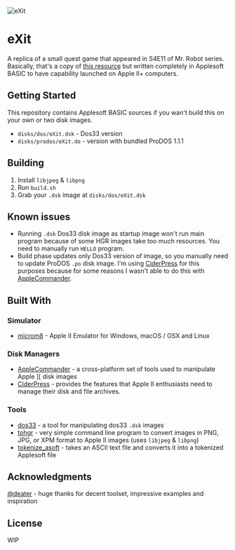 ![eXit](https://github.com/esphynox/eXit/raw/master/logo.png)

# eXit

A replica of a small quest game that appeared in S4E11 of Mr. Robot series. Basically, that's a copy of [this resource](https://www.whoismrrobot.com/exit/) but written completely in Applesoft BASIC to have capability launched on Apple II+ computers.

## Getting Started 

This repository contains Applesoft BASIC sources if you wan't build this on your own or two disk images.

- `disks/dos/eXit.dsk` - Dos33 version
- `disks/prodos/eXit.do` - version with bundled ProDOS 1.1.1

## Building

1. Install `libjpeg` & `libpng`
3. Run `build.sh`
4. Grab your `.dsk` image at `disks/dos/eXit.dsk` 

## Known issues 

- Running `.dsk` Dos33 disk image as startup image won't run main program because of some HGR images take too much resources. You need to manually run `HELLO` program.
- Build phase updates only Dos33 version of image, so you manually need to update ProDOS `.po` disk image. I'm using [CiderPress](#disk-managers) for this purposes because for some reasons I wasn't able to do this with [AppleCommander](#disk-managers).

## Built With

### Simulator

- [microm8](https://paleotronic.com/software/microm8/) - Apple II Emulator for Windows, macOS / OSX and Linux

### Disk Managers

- [AppleCommander](https://applecommander.github.io) - a cross-platform set of tools used to manipulate Apple ][ disk images
- [CiderPress](https://a2ciderpress.com) - provides the features that Apple II enthusiasts need to manage their disk and file archives.

### Tools 

- [dos33](https://github.com/deater/dos33fsprogs/tree/master/dos33fs-utils) - a tool for manipulating dos33 `.dsk` images
- [tohgr](http://wsxyz.net/tohgr.html) - very simple command line program to convert images in PNG, JPG, or XPM format to Apple II images (uses `libjpeg` & `libpng`)
- [tokenize_asoft](https://github.com/deater/dos33fsprogs/tree/master/asoft_basic-utils) - takes an ASCII text file and converts it into a tokenized Applesoft file

## Acknowledgments

[@deater](https://github.com/deater) - huge thanks for decent toolset, impressive examples and inspiration

## License

WIP
